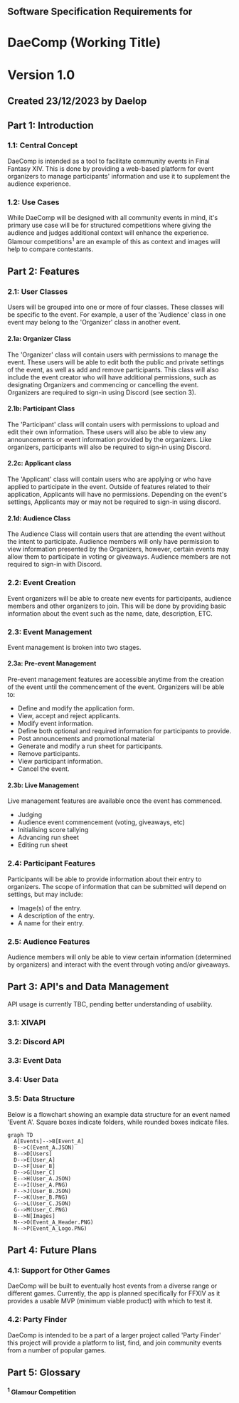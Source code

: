 ## Software Specification Requirements for

# DaeComp (Working Title)
# Version 1.0
## Created 23/12/2023 by Daelop

## Part 1: Introduction

### 1.1: Central Concept

DaeComp is intended as a tool to facilitate community events in Final Fantasy XIV. This is done by providing a web-based platform for event organizers to manage participants' information and use it to supplement the audience experience.

### 1.2: Use Cases
While DaeComp will be designed with all community events in mind, it's primary use case will be for structured competitions where giving the audience and judges additional context will enhance the experience. Glamour competitions<sup>1</sup> are an example of this as context and images will help to compare contestants.

## Part 2: Features

### 2.1: User Classes

Users will be grouped into one or more of four classes. These classes will be specific to the event. For example, a user of the 'Audience' class in one event may belong to the 'Organizer' class in another event.

#### 2.1a: Organizer Class

The 'Organizer' class will contain users with permissions to manage the event. These users will be able to edit both the public and private settings of the event, as well as add and remove participants. This class will also include the event creator who will have additional permissions, such as designating Organizers and commencing or cancelling the event. Organizers are required to sign-in using Discord (see section 3).  

#### 2.1b: Participant Class

The 'Participant' class will contain users with permissions to upload and edit their own information. These users will also be able to view any announcements or event information provided by the organizers. Like organizers, participants will also be required to sign-in using Discord.

#### 2.2c: Applicant class

The 'Applicant' class will contain users who are applying or who have applied to participate in the event. Outside of features related to their application, Applicants will have no permissions. Depending on the event's settings, Applicants may or may not be required to sign-in using discord.

#### 2.1d: Audience Class

The Audience Class will contain users that are attending the event without the intent to participate. Audience members will only have permission to view information presented by the Organizers, however, certain events may allow them to participate in voting or giveaways. Audience members are not required to sign-in with Discord.

### 2.2: Event Creation

Event organizers will be able to create new events for participants, audience members and other organizers to join. This will be done by providing basic information about the event such as the name, date, description, ETC.

### 2.3: Event Management

Event management is broken into two stages.

#### 2.3a: Pre-event Management

Pre-event management features are accessible anytime from the creation of the event until the commencement of the event. Organizers will be able to: 
- Define and modify the application form.
- View, accept and reject applicants.
- Modify event information.
- Define both optional and required information for participants to provide.
- Post announcements and promotional material
- Generate and modify a run sheet for participants.
- Remove participants.
- View participant information.
- Cancel the event.

#### 2.3b: Live Management

Live management features are available once the event has commenced.
- Judging
- Audience event commencement (voting, giveaways, etc)
- Initialising score tallying
- Advancing run sheet
- Editing run sheet

### 2.4: Participant Features

Participants will be able to provide information about their entry to organizers. The scope of information that can be submitted will depend on settings, but may include:
- Image(s) of the entry.
- A description of the entry.
- A name for their entry.

### 2.5: Audience Features

Audience members will only be able to view certain information (determined by organizers) and interact with the event through voting and/or giveaways.

## Part 3: API's and Data Management

API usage is currently TBC, pending better understanding of usability.

### 3.1: XIVAPI



### 3.2: Discord API



### 3.3: Event Data



### 3.4: User Data


### 3.5: Data Structure

Below is a flowchart showing an example data structure for an event named 'Event A'. Square boxes indicate folders, while rounded boxes indicate files.
```mermaid
graph TD
  A[Events]-->B[Event_A]
  B-->C(Event_A.JSON)
  B-->D[Users]
  D-->E[User_A]
  D-->F[User_B]
  D-->G[User_C]
  E-->H(User_A.JSON)
  E-->I(User_A.PNG)
  F-->J(User_B.JSON)
  F-->K(User_B.PNG)
  G-->L(User_C.JSON)
  G-->M(User_C.PNG)
  B-->N[Images]
  N-->O(Event_A_Header.PNG)
  N-->P(Event_A_Logo.PNG)

```



## Part 4: Future Plans

### 4.1: Support for Other Games

DaeComp will be built to eventually host events from a diverse range or different games. Currently, the app is planned specifically for FFXIV as it provides a usable MVP (minimum viable product) with which to test it.

### 4.2: Party Finder

DaeComp is intended to be a part of a larger project called 'Party Finder' this project will provide a platform to list, find, and join community events from a number of popular games.

## Part 5: Glossary

#### <sup>1</sup> Glamour Competition



